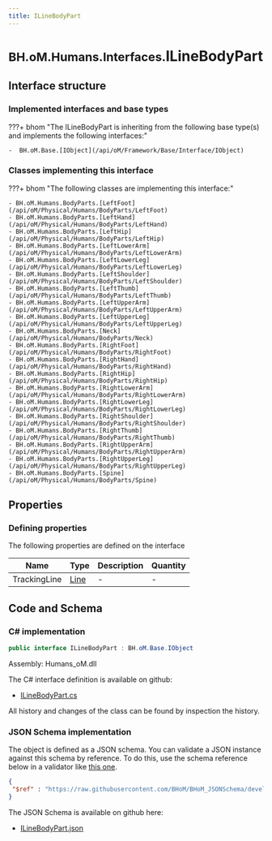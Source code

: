 ```yaml
---
title: ILineBodyPart
---
```


# <small>BH.oM.Humans.Interfaces.</small>**ILineBodyPart**



## Interface structure

### Implemented interfaces and base types

???+ bhom "The ILineBodyPart is inheriting from the following base type(s) and implements the following interfaces:"

    -  BH.oM.Base.[IObject](/api/oM/Framework/Base/Interface/IObject)


### Classes implementing this interface

???+ bhom "The following classes are implementing this interface:"

    - BH.oM.Humans.BodyParts.[LeftFoot](/api/oM/Physical/Humans/BodyParts/LeftFoot)
    - BH.oM.Humans.BodyParts.[LeftHand](/api/oM/Physical/Humans/BodyParts/LeftHand)
    - BH.oM.Humans.BodyParts.[LeftHip](/api/oM/Physical/Humans/BodyParts/LeftHip)
    - BH.oM.Humans.BodyParts.[LeftLowerArm](/api/oM/Physical/Humans/BodyParts/LeftLowerArm)
    - BH.oM.Humans.BodyParts.[LeftLowerLeg](/api/oM/Physical/Humans/BodyParts/LeftLowerLeg)
    - BH.oM.Humans.BodyParts.[LeftShoulder](/api/oM/Physical/Humans/BodyParts/LeftShoulder)
    - BH.oM.Humans.BodyParts.[LeftThumb](/api/oM/Physical/Humans/BodyParts/LeftThumb)
    - BH.oM.Humans.BodyParts.[LeftUpperArm](/api/oM/Physical/Humans/BodyParts/LeftUpperArm)
    - BH.oM.Humans.BodyParts.[LeftUpperLeg](/api/oM/Physical/Humans/BodyParts/LeftUpperLeg)
    - BH.oM.Humans.BodyParts.[Neck](/api/oM/Physical/Humans/BodyParts/Neck)
    - BH.oM.Humans.BodyParts.[RightFoot](/api/oM/Physical/Humans/BodyParts/RightFoot)
    - BH.oM.Humans.BodyParts.[RightHand](/api/oM/Physical/Humans/BodyParts/RightHand)
    - BH.oM.Humans.BodyParts.[RightHip](/api/oM/Physical/Humans/BodyParts/RightHip)
    - BH.oM.Humans.BodyParts.[RightLowerArm](/api/oM/Physical/Humans/BodyParts/RightLowerArm)
    - BH.oM.Humans.BodyParts.[RightLowerLeg](/api/oM/Physical/Humans/BodyParts/RightLowerLeg)
    - BH.oM.Humans.BodyParts.[RightShoulder](/api/oM/Physical/Humans/BodyParts/RightShoulder)
    - BH.oM.Humans.BodyParts.[RightThumb](/api/oM/Physical/Humans/BodyParts/RightThumb)
    - BH.oM.Humans.BodyParts.[RightUpperArm](/api/oM/Physical/Humans/BodyParts/RightUpperArm)
    - BH.oM.Humans.BodyParts.[RightUpperLeg](/api/oM/Physical/Humans/BodyParts/RightUpperLeg)
    - BH.oM.Humans.BodyParts.[Spine](/api/oM/Physical/Humans/BodyParts/Spine)


## Properties



### Defining properties

The following properties are defined on the interface

| Name             | Type             | Description      | Quantity         |
|------------------|------------------|------------------|------------------|
| TrackingLine | [Line](/api/oM/Dimensional/Geometry/Curve/Line) | - | - |


## Code and Schema

### C# implementation

``` C# title="C#"
public interface ILineBodyPart : BH.oM.Base.IObject
```

Assembly: Humans_oM.dll

The C# interface definition is available on github:

- [ILineBodyPart.cs](https://github.com/BHoM/BHoM/blob/develop/Humans_oM/Interfaces\ILineBodyPart.cs)

All history and changes of the class can be found by inspection the history.
### JSON Schema implementation

The object is defined as a JSON schema. You can validate a JSON instance against this schema by reference. To do this, use the schema reference below in a validator like [this one](https://www.jsonschemavalidator.net/).

``` json title="JSON Schema"
{
 "$ref" : "https://raw.githubusercontent.com/BHoM/BHoM_JSONSchema/develop/Humans_oM/Interfaces/ILineBodyPart.json"
}
```

The JSON Schema is available on github here:

- [ILineBodyPart.json](https://github.com/BHoM/BHoM_JSONSchema/blob/develop/Humans_oM/Interfaces/ILineBodyPart.json)
